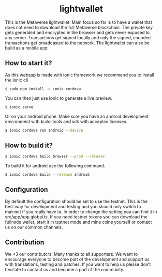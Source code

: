 <p align="center">
  <a href="https://www.myetpwallet.com/">
    <img src="https://mvs.org/images/metaverselogo.png" alt="">
  </a>
</p>
<h1 align="center">lightwallet</h1>

This is the Metaverse lightwallet. Main focus so far is to have a wallet that does not need to download the full Metaverse blockchain. The private key gets generated and encrypted in the browser and gets never exposed to any server. Transactions get signed locally and only the signed, encoded transactions get broadcasted to the network. The lightwallet can also be build as a mobile app.

## How to start it?

As this webapp is made with ionic framework we recommend you to install the ionic cli

```bash
$ sudo npm install -g ionic cordova
```

You can then just use ionic to generate a live preview.

```bash
$ ionic serve
```

Or on your android phone. Make sure you have an android development environment with build-tools and sdk with accepted licenses.


```bash
$ ionic cordova run android --device
```

## How to build it?

```bash
$ ionic cordova build browser --prod --release
```

To build it for android use the following command. 

```bash
$ ionic cordova build --release android
```

## Configuration

By default the configuration should be set to use the testnet. This is the best way for development and testing and you should only switch to mainnet if you really have to. In order to change the setting you can find it in src/app/app.global.ts. If you need testnet tokens you can download the fullnode wallet, start it in testnet mode and mine coins yourself or contact us on our common channels.

## Contribution

We <3 our contributors! Many thanks to all supporters. We want to encourage everyone to become part of the development and support us with translations, testing and patches. If you want to help us please don't hesitate to contact us and become a part of the community.
